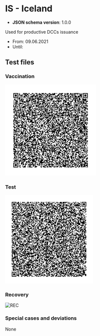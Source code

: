 # IS - Iceland

* **JSON schema version**: 1.0.0

Used for productive DCCs issuance
* From: 09.06.2021
* Until:

## Test files

### Vaccination

![VAC](VAC.png)

### Test

![TEST](TEST.png)

### Recovery

![REC](REC.png)

### Special cases and deviations
None